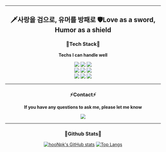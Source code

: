  ---  
 
  
<h2 align="center"> 🗡사랑을 검으로, 유머를 방패로  🛡Love as a sword, Humor as a shield </h2>  
  
    
 <h3 align="center"> 🚀Tech Stack🚀 </h3>
 <p align="center"><b> Techs I can handle well </b></p>
 <div align="center"><img src="https://img.shields.io/badge/Python-3776AB?style=flat-square&logo=Python&logoColor=white"/>  <img src="https://img.shields.io/badge/Javascript-F7DF1E?style=flat-square&logo=Javascript&logoColor=white"/>  <img src="https://img.shields.io/badge/C++-00599C?style=flat-square&logo=C++&logoColor=white"/></div>  
<div align="center"><img src="https://img.shields.io/badge/Django-092E20?style=flat-square&logo=Django&logoColor=white"/>  <img src="https://img.shields.io/badge/Node.js-339933?style=flat-square&logo=Node.js&logoColor=white"/>  <img src="https://img.shields.io/badge/PyTorch-EE4C2C?style=flat-square&logo=PyTorch&logoColor=white"/></div>  
<div align="center"><img src="https://img.shields.io/badge/GitHub-181717?style=flat-square&logo=GitHub&logoColor=white"/>  <img src="https://img.shields.io/badge/AWS-FF9900?style=flat-square&logo=Python&logoColor=white"/>  <img src="https://img.shields.io/badge/Jupyter_Note-F37626?style=flat-square&logo=Jupyter&logoColor=white"/></div>  
  
  
<hr>  
  
  
<h3 align="center"> ⚡Contact⚡ </h3>
<p align="center"><b> If you have any questions to ask me, please let me know </b></p>  
<div align="center"><a href=mailto:"hoonpk96@gmail.com" target="_blank"><img src="https://img.shields.io/badge/Gmail-EA4335?style=flat-square&logo=Gmail&logoColor=white"/></a></div>
  
---
  
  <h3 align="center"> 🥇Github Stats🥇 </h3>  
  
  <div align="center">  
   
  [![hooNpk's GitHub stats](https://github-readme-stats.vercel.app/api?username=hooNpk&count_private=true&show_icons=true)](https://github.com/anuraghazra/github-readme-stats)  [![Top Langs](https://github-readme-stats.vercel.app/api/top-langs/?username=hooNpk&langs_count=3)](https://github.com/anuraghazra/github-readme-stats)  </div>
